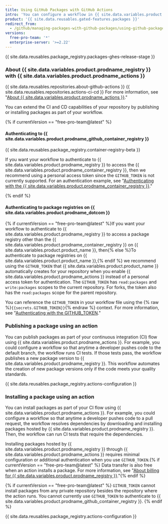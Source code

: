 ```yaml
---
title: Using GitHub Packages with GitHub Actions
intro: 'You can configure a workflow in {{ site.data.variables.product.prodname_actions }} to automatically publish or install a package from {{ site.data.variables.product.prodname_registry }}.'
product: '{{ site.data.reusables.gated-features.packages }}'
redirect_from:
  - /github/managing-packages-with-github-packages/using-github-packages-with-github-actions
versions:
  free-pro-team: '*'
  enterprise-server: '>=2.22'
---
```


{{ site.data.reusables.package_registry.packages-ghes-release-stage }}

### About {{ site.data.variables.product.prodname_registry }} with {{ site.data.variables.product.prodname_actions }}

{{ site.data.reusables.repositories.about-github-actions }} {{ site.data.reusables.repositories.actions-ci-cd }} For more information, see "[About {{ site.data.variables.product.prodname_actions }}](/github/automating-your-workflow-with-github-actions/about-github-actions)."

You can extend the CI and CD capabilities of your repository by publishing or installing packages as part of your workflow.

{% if currentVersion == "free-pro-team@latest" %}
#### Authenticating to {{ site.data.variables.product.prodname_github_container_registry }}

{{ site.data.reusables.package_registry.container-registry-beta }}

If you want your workflow to authenticate to {{ site.data.variables.product.prodname_registry }} to access the {{ site.data.variables.product.prodname_container_registry }}, then we recommend using a personal access token since the `GITHUB_TOKEN` is not currently supported. For an authentication example, see "[Authenticating with the {{ site.data.variables.product.prodname_container_registry }}](/packages/getting-started-with-github-container-registry/migrating-to-github-container-registry-for-docker-images#authenticating-with-the-container-registry)."

{% endif %}

#### Authenticating to package registries on {{ site.data.variables.product.prodname_dotcom }}

{% if currentVersion == "free-pro-team@latest" %}If you want your workflow to authenticate to {{ site.data.variables.product.prodname_registry }} to access a package registry other than the {{ site.data.variables.product.prodname_container_registry }} on {{ site.data.variables.product.product_name }}, then{% else %}To authenticate to package registries on {{ site.data.variables.product.product_name }},{% endif %} we recommend using the `GITHUB_TOKEN` that {{ site.data.variables.product.product_name }} automatically creates for your repository when you enable {{ site.data.variables.product.prodname_actions }} instead of a personal access token for authentication. The `GITHUB_TOKEN` has `read:packages` and `write:packages` scopes to the current repository. For forks, the token also has the `read:packages` scope for the parent repository.

You can reference the `GITHUB_TOKEN` in your workflow file using the {% raw %}`{{secrets.GITHUB_TOKEN}}`{% endraw %} context. For more information, see "[Authenticating with the GITHUB_TOKEN](/actions/automating-your-workflow-with-github-actions/authenticating-with-the-github_token)."

### Publishing a package using an action

You can publish packages as part of your continuous integration (CI) flow using {{ site.data.variables.product.prodname_actions }}. For example, you could configure a workflow so that anytime a developer pushes code to the default branch, the workflow runs CI tests. If those tests pass, the workflow publishes a new package version to {{ site.data.variables.product.prodname_registry }}. This workflow automates the creation of new package versions only if the code meets your quality standards.

{{ site.data.reusables.package_registry.actions-configuration }}

### Installing a package using an action

You can install packages as part of your CI flow using {{ site.data.variables.product.prodname_actions }}. For example, you could configure a workflow so that anytime a developer pushes code to a pull request, the workflow resolves dependencies by downloading and installing packages hosted by {{ site.data.variables.product.prodname_registry }}. Then, the workflow can run CI tests that require the dependencies.

Installing packages hosted by {{ site.data.variables.product.prodname_registry }} through {{ site.data.variables.product.prodname_actions }} requires minimal configuration or additional authentication when you use `GITHUB_TOKEN`.{% if currentVersion == "free-pro-team@latest" %} Data transfer is also free when an action installs a package. For more information, see "[About billing for {{ site.data.variables.product.prodname_registry }}](/github/setting-up-and-managing-billing-and-payments-on-github/about-billing-for-github-packages)."{% endif %}

{% if currentVersion == "free-pro-team@latest" %}
`GITHUB_TOKEN` cannot install packages from any private repository besides the repository where the action runs.  You cannot currently use `GITHUB_TOKEN` to authenticate to {{ site.data.variables.product.prodname_github_container_registry }}.
{% endif %}

{{ site.data.reusables.package_registry.actions-configuration }}
